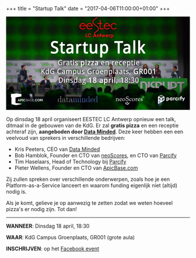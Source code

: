 +++
title = "Startup Talk"
date = "2017-04-06T11:00:00+01:00"
+++

[![Banner](/img/startuptalk_banner.png)](https://www.facebook.com/events/199037693926288/)


Op dinsdag 18 april organiseert EESTEC LC Antwerp opnieuw een talk, ditmaal in de gebouwen van de KdG. Er zal **gratis pizza** en een receptie achteraf zijn, **aangeboden door [Data Minded](https://dataminded.be/)**. Deze keer hebben een een veelvoud van sprekers in verschillende bedrijven:

- Kris Peeters, CEO van [Data Minded](https://dataminded.be/)
- Bob Hamblok, Founder en CTO van [neoScores](https://www.neoscores.com/), en CTO van [Parcify](https://www.parcify.com/)
- Tim Haselaars, Head of Technology bij [Parcify](https://www.parcify.com/)
- Pieter Wellens, Founder en CTO van [ApicBase.com](https://get.apicbase.com/)

Zij zullen spreken over verschillende onderwerpen, zoals hoe je een Platform-as-a-Service lanceert en waarom funding eigenlijk niet (altijd) nodig is.

Als je komt, gelieve je op aanwezig te zetten zodat we weten hoeveel pizza's er nodig zijn. Tot dan!

-----------------------------------

**WANNEER**: Dinsdag 18 april, 18:30

**WAAR**: KdG Campus Groenplaats, GR001 (grote aula)

**INSCHRIJVEN**: op het [Facebook event](https://www.facebook.com/events/199037693926288/)

